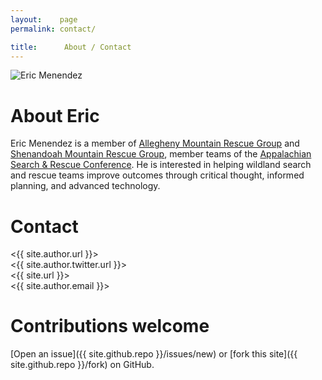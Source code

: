 ```yaml
---
layout:    page
permalink: contact/

title:      About / Contact
---
```


![Eric Menendez](../img/eric.png)

# About Eric

Eric Menendez is a member of [Allegheny Mountain Rescue Group](http://www.amrg.info) and [Shenandoah Mountain Rescue Group](http://www.smrg.org), member teams of the [Appalachian Search & Rescue Conference](http://www.asrc.net). He is interested in helping wildland search and rescue teams improve outcomes through critical thought, informed planning, and advanced technology.

# Contact

<i class="fa fa-github"></i> <{{ site.author.url }}>  
<i class="fa fa-twitter"></i> <{{ site.author.twitter.url }}>  
<i class="fa fa-globe"></i> <{{ site.url }}>  
<i class="fa fa-envelope-o"></i> <{{ site.author.email }}>

# Contributions welcome

[Open an issue]({{ site.github.repo }}/issues/new) or [fork this site]({{ site.github.repo }}/fork) on GitHub.
